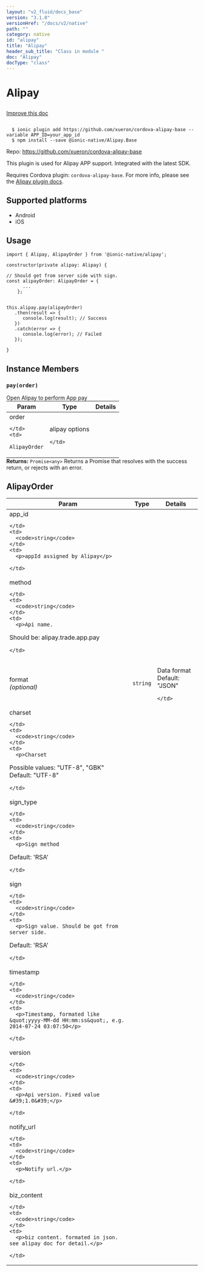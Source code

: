 ```yaml
---
layout: "v2_fluid/docs_base"
version: "3.1.0"
versionHref: "/docs/v2/native"
path: ""
category: native
id: "alipay"
title: "Alipay"
header_sub_title: "Class in module "
doc: "Alipay"
docType: "class"
---
```








<h1 class="api-title">
  
  Alipay
  

  

  </h1>

<a class="improve-v2-docs" href="http://github.com/driftyco/ionic-native/edit/master/src/@ionic-native/plugins/alipay/index.ts#L59">
  Improve this doc
</a>



<!-- decorators -->





<pre><code>
  $ ionic plugin add https://github.com/xueron/cordova-alipay-base --variable APP_ID=your_app_id
  $ npm install --save @ionic-native/Alipay.Base
</code></pre>
<p>Repo:
  <a href="https://github.com/xueron/cordova-alipay-base">
    https://github.com/xueron/cordova-alipay-base
  </a>
</p>

<!-- description -->

<p>This plugin is used for Alipay APP support. Integrated with the latest SDK.</p>
<p>Requires Cordova plugin: <code>cordova-alipay-base</code>. For more info, please see the <a href="https://github.com/xueron/cordova-alipay-base">Alipay plugin docs</a>.</p>


<!-- @platforms tag -->
<h2>Supported platforms</h2>

<ul>
  <li>Android</li><li>iOS</li>
</ul>

<!-- @platforms tag end -->


<!-- if doc.decorators -->

<!-- @usage tag -->

<h2>Usage</h2>

<pre><code>import { Alipay, AlipayOrder } from &#39;@ionic-native/alipay&#39;;

constructor(private alipay: Alipay) {

// Should get from server side with sign.
const alipayOrder: AlipayOrder = {
      ...
    };


this.alipay.pay(alipayOrder)
   .then(result =&gt; {
      console.log(result); // Success
   })
   .catch(error =&gt; {
      console.log(error); // Failed
   });

}
</code></pre>




<!-- @property tags -->




<!-- methods on the class -->

<h2>Instance Members</h2>
<div id="pay"></div>
<h3>
  <code>pay(order)</code>
  

</h3>
Open Alipay to perform App pay
<table class="table param-table" style="margin:0;">
  <thead>
  <tr>
    <th>Param</th>
    <th>Type</th>
    <th>Details</th>
  </tr>
  </thead>
  <tbody>
  
  <tr>
    <td>
      order
      
      
    </td>
    <td>
      
<code>AlipayOrder</code>
    </td>
    <td>
      <p>alipay options</p>

      
    </td>
  </tr>
  
  </tbody>
</table>

<div class="return-value" markdown="1">
  <i class="icon ion-arrow-return-left"></i>
  <b>Returns:</b> 
<code>Promise&lt;any&gt;</code> Returns a Promise that resolves with the success return, or rejects with an error.
</div>



<!-- other classes -->

<!-- end other classes -->

<!-- interfaces -->

<!--<h2><a class="anchor" name="interfaces" href="#interfaces"></a>Interfaces</h2>-->


<h2><a class="anchor" name="AlipayOrder" href="#AlipayOrder"></a>AlipayOrder</h2>


<table class="table param-table" style="margin:0;">
  <thead>
  <tr>
    <th>Param</th>
    <th>Type</th>
    <th>Details</th>
  </tr>
  </thead>
  <tbody>
  
  <tr>
    <td>
      app_id
      
    </td>
    <td>
      <code>string</code>
    </td>
    <td>
      <p>appId assigned by Alipay</p>

    </td>
  </tr>
  
  <tr>
    <td>
      method
      
    </td>
    <td>
      <code>string</code>
    </td>
    <td>
      <p>Api name.
Should be: alipay.trade.app.pay</p>

    </td>
  </tr>
  
  <tr>
    <td>
      format
      <div><em>(optional)</em></div>
    </td>
    <td>
      <code>string</code>
    </td>
    <td>
      <p>Data format
Default: &quot;JSON&quot;</p>

    </td>
  </tr>
  
  <tr>
    <td>
      charset
      
    </td>
    <td>
      <code>string</code>
    </td>
    <td>
      <p>Charset
Possible values: &quot;UTF-8&quot;, &quot;GBK&quot;
Default: &quot;UTF-8&quot;</p>

    </td>
  </tr>
  
  <tr>
    <td>
      sign_type
      
    </td>
    <td>
      <code>string</code>
    </td>
    <td>
      <p>Sign method
Default: &#39;RSA&#39;</p>

    </td>
  </tr>
  
  <tr>
    <td>
      sign
      
    </td>
    <td>
      <code>string</code>
    </td>
    <td>
      <p>Sign value. Should be got from server side.
Default: &#39;RSA&#39;</p>

    </td>
  </tr>
  
  <tr>
    <td>
      timestamp
      
    </td>
    <td>
      <code>string</code>
    </td>
    <td>
      <p>Timestamp, formated like &quot;yyyy-MM-dd HH:mm:ss&quot;, e.g. 2014-07-24 03:07:50</p>

    </td>
  </tr>
  
  <tr>
    <td>
      version
      
    </td>
    <td>
      <code>string</code>
    </td>
    <td>
      <p>Api version. Fixed value &#39;1.0&#39;</p>

    </td>
  </tr>
  
  <tr>
    <td>
      notify_url
      
    </td>
    <td>
      <code>string</code>
    </td>
    <td>
      <p>Notify url.</p>

    </td>
  </tr>
  
  <tr>
    <td>
      biz_content
      
    </td>
    <td>
      <code>string</code>
    </td>
    <td>
      <p>biz content. formated in json. see alipay doc for detail.</p>

    </td>
  </tr>
  
  </tbody>
</table>





<!-- end interfaces -->

<!-- related link --><!-- end content block -->


<!-- end body block -->

